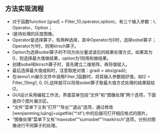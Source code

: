 ## 方法实现流程
- 对于函数function [grad] = Filter_1(I,operator,option)，有三个输入参数：I、Operator、Option；
- I是待处理的灰度图像。
- Operator是选择算子，有两种选择，其中Operator为0时，选择sobel算子；Operator为1时，则用kirsch算子。
- Option为选择sobel算子的不同方向分量滤波后的结果处理方式，如果其为0，则选择最大值做结果，option为1则用和做结果。
- 创建sobel和kirsch算子时，首先建立二维矩阵，再将值赋入。
- 最后选择最大值或和时，注意取绝对值：gradi = abs(gradi);  
- 在demo1.m展示文件中调用Filter_1函数时，将其输入参数赋好值，如I2 = Filter_1(Img1, 0, 0);这样就可以将用sobel算子取最大值方式处理的结果赋给I2。
- GUI设计采用编程工作流，界面菜单包括“文件”和“图像处理”两个选项，下面是四个图片展示区。
- “文件”菜单下又有“打开”“导出”“退出”选项，通过修改[wenjianming,lujing]=uigetfile('*.tif');中的后缀可打开相应格式的图片。
- “图像处理”菜单下又有“maxsobel”“sumsobel”“maxkirsch”选项，分别对图像进行不同算子的处理。
